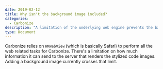 ```yaml
---
date: 2019-02-12
title: Why isn't the background image included?
categories:
  - Carbonize
description: "A limitation of the underlying web engine prevents the background image from being used."
type: Document
---
```


Carbonize relies on `WKWebView` (which is basically Safari) to perform all the web related tasks for Carbonize. There's a limitation on how much information it can send to the server that renders the stylized code images. Adding a background image currently crosses that limit.
